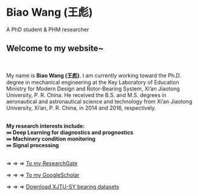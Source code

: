 # **Biao Wang (王彪)**

A PhD student & PHM researcher

## Welcome to my website~   
&emsp;  
 
My name is **Biao Wang (王彪)**. I am currently working toward the Ph.D. degree in mechanical engineering at the Key Laboratory of Education Ministry for Modern Design and Rotor-Bearing System, Xi’an Jiaotong University, P. R. China. He received the B.S. and M.S. degrees in aeronautical and astronautical science and technology from Xi’an Jiaotong University, Xi’an, P. R. China, in 2014 and 2016, respectively.
&emsp;   
&emsp;   

**My research interests include:  
&infin; Deep Learning for diagnostics and prognostics  
&infin; Machinery condition monitoring  
&infin; Signal processing**  
&emsp;   

&rArr; &rArr; &rArr; [To my ResearchGate](https://www.researchgate.net/profile/Biao_Wang39)  

&rArr; &rArr; &rArr; [To my GoogleScholar](https://scholar.google.com/citations?hl=zh-CN&user=yUQBEjAAAAAJ)  

&rArr; &rArr; &rArr; [Download XJTU-SY bearing datasets](http://biaowang.tech/xjtu-sy-bearing-datasets/)

